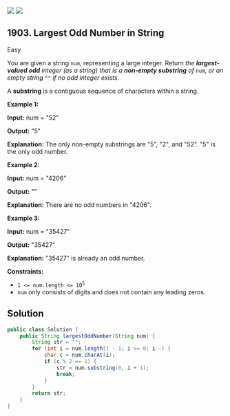 [![](https://img.shields.io/github/stars/javadev/LeetCode-in-Java?label=Stars&style=flat-square)](https://github.com/javadev/LeetCode-in-Java)
[![](https://img.shields.io/github/forks/javadev/LeetCode-in-Java?label=Fork%20me%20on%20GitHub%20&style=flat-square)](https://github.com/javadev/LeetCode-in-Java/fork)

## 1903\. Largest Odd Number in String

Easy

You are given a string `num`, representing a large integer. Return _the **largest-valued odd** integer (as a string) that is a **non-empty substring** of_ `num`_, or an empty string_ `""` _if no odd integer exists_.

A **substring** is a contiguous sequence of characters within a string.

**Example 1:**

**Input:** num = "52"

**Output:** "5"

**Explanation:** The only non-empty substrings are "5", "2", and "52". "5" is the only odd number.

**Example 2:**

**Input:** num = "4206"

**Output:** ""

**Explanation:** There are no odd numbers in "4206".

**Example 3:**

**Input:** num = "35427"

**Output:** "35427"

**Explanation:** "35427" is already an odd number.

**Constraints:**

*   <code>1 <= num.length <= 10<sup>5</sup></code>
*   `num` only consists of digits and does not contain any leading zeros.

## Solution

```java
public class Solution {
    public String largestOddNumber(String num) {
        String str = "";
        for (int i = num.length() - 1; i >= 0; i--) {
            char c = num.charAt(i);
            if (c % 2 == 1) {
                str = num.substring(0, i + 1);
                break;
            }
        }
        return str;
    }
}
```